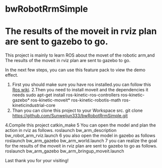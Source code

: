 # bwRobotRrmSimple
The results of the moveit in rviz plan are sent to gazebo to go.
========================================================================================
This project is mainly to learn ROS about the movet of the robotic arm,and The results of the moveit in rviz plan are sent to gazebo to go.

In the next few steps, you can use this feature pack to view the demo effect.
1. First you should make sure you have ros installed.you can follow this [Ros wiki](http://wiki.ros.org/kinetic/Installation/Ubuntu).
2.Then you need to install moveit and the dependencies it needs
 sudo apt-get install ros-kinetic-ros-controllers ros-kinetic-gazebo* ros-kinetic-moveit* ros-kinetic-robotis-math ros-kineticindustrial-core
3. Than you can clone this project to your Workspace src.
 git clone https://github.com/Sunweijun333/bwRobotRrmSimple.git

4.Compile this project
 catkin_make
5 You can open the model and plan the action in rviz as follows.
 roslaunch bw_arm_description bw_robot_arm_rviz.launch
6 you also open the model in gazebo as follows
 roslaunch bw_arm_gazebo bw_arm_world.launch
7 you can realize the goal for the results of the moveit in rviz plan are sent to gazebo to go as follows.
 roslaunch bw_arm_gazebo bw_arm_bringup_moveit.launch
 
 Last thank you for your visiting!
